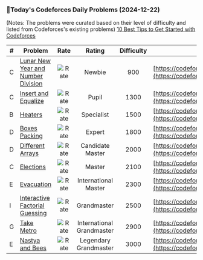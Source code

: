 ### 🌟Today's Codeforces Daily Problems (2024-12-22)
(Notes: The problems were curated based on their level of difficulty and listed from Codeforces's existing problems)
[10 Best Tips to Get Started with Codeforces](https://github.com/ika9810/Codeforces-Daily-Problems/blob/main/10%20Best%20Tips%20to%20Get%20Started%20with%20Codeforces.md)

| # | Problem | Rate| Rating | Difficulty | Contest |
|---| ----- | :--------: | :----------: | :----------: | ---------- |
|C|[Lunar New Year and Number Division](https://codeforces.com/contest/1106/problem/C)|![Rate](https://img.shields.io/badge/Newbie-900-lightgrey)|Newbie|900|[https://codeforces.com/contest/1106](https://codeforces.com/contest/1106)|
|C|[Insert and Equalize](https://codeforces.com/contest/1902/problem/C)|![Rate](https://img.shields.io/badge/Pupil-1300-brightgreen)|Pupil|1300|[https://codeforces.com/contest/1902](https://codeforces.com/contest/1902)|
|B|[Heaters](https://codeforces.com/contest/1066/problem/B)|![Rate](https://img.shields.io/badge/Specialist-1500-9cf)|Specialist|1500|[https://codeforces.com/contest/1066](https://codeforces.com/contest/1066)|
|D|[Boxes Packing](https://codeforces.com/contest/1066/problem/D)|![Rate](https://img.shields.io/badge/Expert-1800-blue)|Expert|1800|[https://codeforces.com/contest/1066](https://codeforces.com/contest/1066)|
|D|[Different Arrays](https://codeforces.com/contest/1783/problem/D)|![Rate](https://img.shields.io/badge/Candidate%20Master-2000-blueviolet)|Candidate Master|2000|[https://codeforces.com/contest/1783](https://codeforces.com/contest/1783)|
|C|[Elections](https://codeforces.com/contest/457/problem/C)|![Rate](https://img.shields.io/badge/Master-2100-orange)|Master|2100|[https://codeforces.com/contest/457](https://codeforces.com/contest/457)|
|E|[Evacuation](https://codeforces.com/contest/78/problem/E)|![Rate](https://img.shields.io/badge/International%20Master-2300-orange)|International Master|2300|[https://codeforces.com/contest/78](https://codeforces.com/contest/78)|
|I|[Interactive Factorial Guessing](https://codeforces.com/contest/1773/problem/I)|![Rate](https://img.shields.io/badge/Grandmaster-2500-red)|Grandmaster|2500|[https://codeforces.com/contest/1773](https://codeforces.com/contest/1773)|
|G|[Take Metro](https://codeforces.com/contest/1056/problem/G)|![Rate](https://img.shields.io/badge/International%20Grandmaster-2900-red)|International Grandmaster|2900|[https://codeforces.com/contest/1056](https://codeforces.com/contest/1056)|
|E|[Nastya and Bees](https://codeforces.com/contest/1340/problem/E)|![Rate](https://img.shields.io/badge/Legendary%20Grandmaster-3000-red)|Legendary Grandmaster|3000|[https://codeforces.com/contest/1340](https://codeforces.com/contest/1340)|
